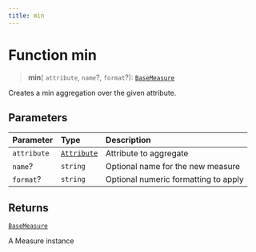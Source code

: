 ```yaml
---
title: min
---
```


# Function min

> **min**(
  `attribute`,
  `name`?,
  `format`?): [`BaseMeasure`](../../../interfaces/interface.BaseMeasure.md)

Creates a min aggregation over the given attribute.

## Parameters

| Parameter | Type | Description |
| :------ | :------ | :------ |
| `attribute` | [`Attribute`](../../../interfaces/interface.Attribute.md) | Attribute to aggregate |
| `name`? | `string` | Optional name for the new measure |
| `format`? | `string` | Optional numeric formatting to apply |

## Returns

[`BaseMeasure`](../../../interfaces/interface.BaseMeasure.md)

A Measure instance
